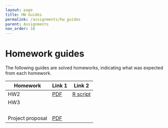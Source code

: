 ```yaml
---
layout: page
title: HW Guides
permalink: /assignments/hw_guides
parent: Assignments
nav_order: 18
---
```


# Homework guides  

The following guides are solved homeworks, indicating what was expected from each homework.  

| Homework  | Link 1  |Link 2       |
| --------- | ------- | ----------- |
| HW2       | [PDF](../homeworks/hw2_solved.pdf) |[R script]("https://github.com/jlacasa/stat705_fall2024/blob/main/homeworks/hw2_solved.Rmd") |
| HW3       |         |             |
|           |         |             |
|           |         |             |
|           |         |             |
|           |         |             |
|Project proposal | [PDF](../homeworks/finalproj.pdf) |             |





